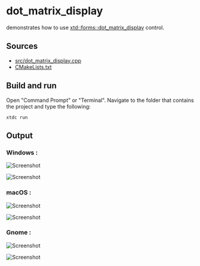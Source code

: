 # dot_matrix_display

demonstrates how to use [xtd::forms::dot_matrix_display](https://gammasoft71.github.io/xtd/reference_guides/latest/classxtd_1_1forms_1_1dot__matrix__display.html) control.

## Sources

* [src/dot_matrix_display.cpp](src/dot_matrix_display.cpp)
* [CMakeLists.txt](CMakeLists.txt)

## Build and run

Open "Command Prompt" or "Terminal". Navigate to the folder that contains the project and type the following:

```shell
xtdc run
```

## Output

### Windows :

![Screenshot](../../../../docs/pictures/examples/dot_matrix_display_w.png)

![Screenshot](../../../../docs/pictures/examples/dot_matrix_display_wd.png)

### macOS :

![Screenshot](../../../../docs/pictures/examples/dot_matrix_display_m.png)

![Screenshot](../../../../docs/pictures/examples/dot_matrix_display_md.png)

### Gnome :

![Screenshot](../../../../docs/pictures/examples/dot_matrix_display_g.png)

![Screenshot](../../../../docs/pictures/examples/dot_matrix_display_gd.png)
